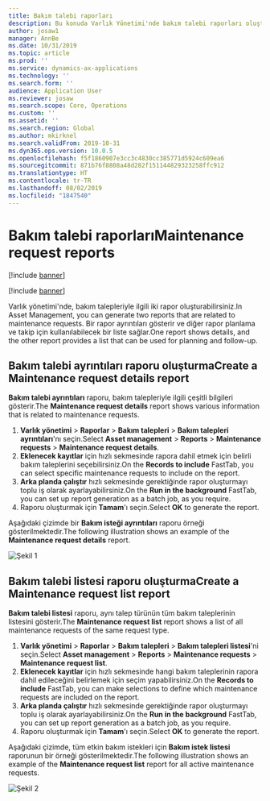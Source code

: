 ```yaml
---
title: Bakım talebi raporları
description: Bu konuda Varlık Yönetimi'nde bakım talebi raporları oluşturma işlemi açıklanmaktadır.
author: josaw1
manager: AnnBe
ms.date: 10/31/2019
ms.topic: article
ms.prod: ''
ms.service: dynamics-ax-applications
ms.technology: ''
ms.search.form: ''
audience: Application User
ms.reviewer: josaw
ms.search.scope: Core, Operations
ms.custom: ''
ms.assetid: ''
ms.search.region: Global
ms.author: mkirknel
ms.search.validFrom: 2019-10-31
ms.dyn365.ops.version: 10.0.5
ms.openlocfilehash: f5f1860907e3cc3c4830cc385771d5924c609ea6
ms.sourcegitcommit: 871b76f8808a48d282f151144829323258ffc912
ms.translationtype: HT
ms.contentlocale: tr-TR
ms.lasthandoff: 08/02/2019
ms.locfileid: "1847540"
---
```

# <a name="maintenance-request-reports"></a><span data-ttu-id="8dcf5-103">Bakım talebi raporları</span><span class="sxs-lookup"><span data-stu-id="8dcf5-103">Maintenance request reports</span></span>

[!include [banner](../../includes/banner.md)]

[!include [banner](../../includes/preview-banner.md)]

<span data-ttu-id="8dcf5-104">Varlık yönetimi'nde, bakım talepleriyle ilgili iki rapor oluşturabilirsiniz.</span><span class="sxs-lookup"><span data-stu-id="8dcf5-104">In Asset Management, you can generate two reports that are related to maintenance requests.</span></span> <span data-ttu-id="8dcf5-105">Bir rapor ayrıntıları gösterir ve diğer rapor planlama ve takip için kullanılabilecek bir liste sağlar.</span><span class="sxs-lookup"><span data-stu-id="8dcf5-105">One report shows details, and the other report provides a list that can be used for planning and follow-up.</span></span>

## <a name="create-a-maintenance-request-details-report"></a><span data-ttu-id="8dcf5-106">Bakım talebi ayrıntıları raporu oluşturma</span><span class="sxs-lookup"><span data-stu-id="8dcf5-106">Create a Maintenance request details report</span></span>

<span data-ttu-id="8dcf5-107">**Bakım talebi ayrıntıları** raporu, bakım talepleriyle ilgili çeşitli bilgileri gösterir.</span><span class="sxs-lookup"><span data-stu-id="8dcf5-107">The **Maintenance request details** report shows various information that is related to maintenance requests.</span></span>

1. <span data-ttu-id="8dcf5-108">**Varlık yönetimi** \> **Raporlar** \> **Bakım talepleri** \> **Bakım talepleri ayrıntıları**'nı seçin.</span><span class="sxs-lookup"><span data-stu-id="8dcf5-108">Select **Asset management** \> **Reports** \> **Maintenance requests** \> **Maintenance request details**.</span></span>
2. <span data-ttu-id="8dcf5-109">**Eklenecek kayıtlar** için hızlı sekmesinde rapora dahil etmek için belirli bakım taleplerini seçebilirsiniz.</span><span class="sxs-lookup"><span data-stu-id="8dcf5-109">On the **Records to include** FastTab, you can select specific maintenance requests to include on the report.</span></span>
3. <span data-ttu-id="8dcf5-110">**Arka planda çalıştır** hızlı sekmesinde gerektiğinde rapor oluşturmayı toplu iş olarak ayarlayabilirsiniz.</span><span class="sxs-lookup"><span data-stu-id="8dcf5-110">On the **Run in the background** FastTab, you can set up report generation as a batch job, as you require.</span></span>
4. <span data-ttu-id="8dcf5-111">Raporu oluşturmak için **Tamam**'ı seçin.</span><span class="sxs-lookup"><span data-stu-id="8dcf5-111">Select **OK** to generate the report.</span></span>

<span data-ttu-id="8dcf5-112">Aşağıdaki çizimde bir **Bakım isteği ayrıntıları** raporu örneği gösterilmektedir.</span><span class="sxs-lookup"><span data-stu-id="8dcf5-112">The following illustration shows an example of the **Maintenance request details** report.</span></span>

![Şekil 1](media/09-manage-maintenance-requests.png)

## <a name="create-a-maintenance-request-list-report"></a><span data-ttu-id="8dcf5-114">Bakım talebi listesi raporu oluşturma</span><span class="sxs-lookup"><span data-stu-id="8dcf5-114">Create a Maintenance request list report</span></span>

<span data-ttu-id="8dcf5-115">**Bakım talebi listesi** raporu, aynı talep türünün tüm bakım taleplerinin listesini gösterir.</span><span class="sxs-lookup"><span data-stu-id="8dcf5-115">The **Maintenance request list** report shows a list of all maintenance requests of the same request type.</span></span>

1. <span data-ttu-id="8dcf5-116">**Varlık yönetimi** \> **Raporlar** \> **Bakım talepleri** \> **Bakım talepleri listesi**'ni seçin.</span><span class="sxs-lookup"><span data-stu-id="8dcf5-116">Select **Asset management** \> **Reports** \> **Maintenance requests** \> **Maintenance request list**.</span></span>
2. <span data-ttu-id="8dcf5-117">**Eklenecek kayıtlar** için hızlı sekmesinde hangi bakım taleplerinin rapora dahil edileceğini belirlemek için seçim yapabilirsiniz.</span><span class="sxs-lookup"><span data-stu-id="8dcf5-117">On the **Records to include** FastTab, you can make selections to define which maintenance requests are included on the report.</span></span>
3. <span data-ttu-id="8dcf5-118">**Arka planda çalıştır** hızlı sekmesinde gerektiğinde rapor oluşturmayı toplu iş olarak ayarlayabilirsiniz.</span><span class="sxs-lookup"><span data-stu-id="8dcf5-118">On the **Run in the background** FastTab, you can set up report generation as a batch job, as you require.</span></span>
4. <span data-ttu-id="8dcf5-119">Raporu oluşturmak için **Tamam**'ı seçin.</span><span class="sxs-lookup"><span data-stu-id="8dcf5-119">Select **OK** to generate the report.</span></span>

<span data-ttu-id="8dcf5-120">Aşağıdaki çizimde, tüm etkin bakım istekleri için **Bakım istek listesi** raporunun bir örneği gösterilmektedir.</span><span class="sxs-lookup"><span data-stu-id="8dcf5-120">The following illustration shows an example of the **Maintenance request list** report for all active maintenance requests.</span></span>

![Şekil 2](media/10-manage-maintenance-requests.png)
